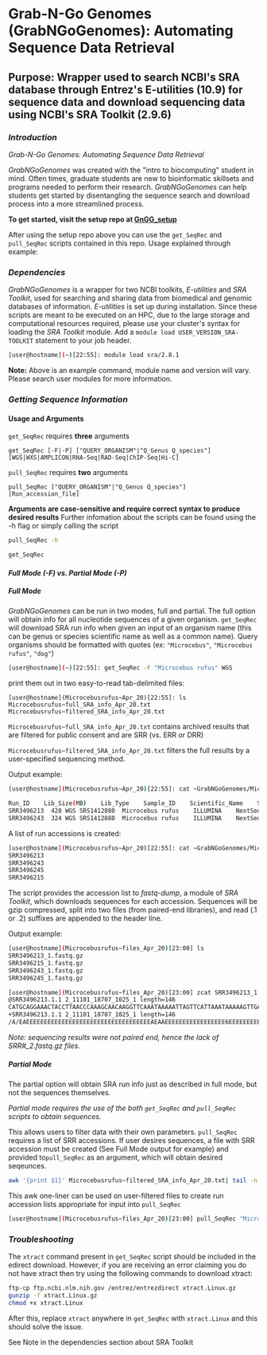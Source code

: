 # Grab-N-Go Genomes (GrabNGoGenomes): Automating Sequence Data Retrieval

## Purpose: Wrapper used to search NCBI's SRA database through Entrez's E-utilities (10.9) for sequence data and download sequencing data using NCBI's SRA Toolkit (2.9.6) 

### _Introduction_
_Grab-N-Go Genomes: Automating Sequence Data Retrieval_ 

_GrabNGoGenomes_ was created with the "intro to biocomputing" student in mind. Often times, graduate students are new to bioinformatic skillsets and programs needed to perform their research. _GrabNGoGenomes_ can help students get started by disentangling the sequence search and download process into a more streamlined process. 

__To get started, visit the setup repo at [GnGG_setup](https://github.com/adc0032/GnGG_setup/blob/master/README.md)__

After using the setup repo above you can use the `get_SeqRec` and `pull_SeqRec` scripts contained in this repo. 
Usage explained through example:

### _Dependencies_

_GrabNGoGenomes_ is a wrapper for two NCBI toolkits, _E-utilities_ and _SRA Toolkit_, used for searching and sharing data from biomedical and genomic databases of information. _E-utilities_ is set up during installation. Since these scripts are meant to be executed on an HPC, due to the large storage and computational resources required, please use your cluster's syntax for loading the _SRA Toolkit_ module. Add a `module load USER_VERSION_SRA-TOOLKIT` statement to your job header.

```bash
[user@hostname](~)[22:55]: module load sra/2.8.1
```
**Note:** Above is an example command, module name and version will vary. Please search user modules for more information.


### _Getting Sequence Information_
#### Usage and Arguments


`get_SeqRec` requires **three** arguments
```
get_SeqRec [-F|-P] ["QUERY_ORGANISM"|"Q_Genus Q_species"] [WGS|WXS|AMPLICON|RNA-Seq|RAD-Seq|ChIP-Seq|Hi-C]
```
`pull_SeqRec` requires **two** arguments
```
pull_SeqRec ["QUERY_ORGANISM"|"Q_Genus Q_species"] [Run_accession_file]
```

**Arguments are case-sensitive and require correct syntax to produce desired results**
Further infomation about the scripts can be found using the -h flag or simply calling the script

```bash
pull_SeqRec -h
```
```bash
get_SeqRec
```

#### _Full Mode (-F) vs. Partial Mode (-P)_

##### Full Mode
_GrabNGoGenomes_ can be run in two modes, full and partial. The full option will obtain info for all nucleotide sequences of a given organism. `get_SeqRec` will download SRA run info when given an input of an organism name (this can be genus or species scientific name as well as a common name). Query organisms should be formatted with quotes (ex: `"Microcebus"`, `"Microcebus rufus"`, `"dog"`)

```bash
[user@hostname](~)[22:55]: get_SeqRec -F "Microcebus rufus" WGS
```
print them out in two easy-to-read tab-delimited files:

```
[user@hostname](Microcebusrufus~Apr_20)[22:55]: ls 
Microcebusrufus~full_SRA_info_Apr_20.txt
Microcebusrufus~filtered_SRA_info_Apr_20.txt
```

`Microcebusrufus~full_SRA_info_Apr_20.txt` contains archived results that are filtered for public consent and are SRR (vs. ERR or DRR) 

`Microcebusrufus~filtered_SRA_info_Apr_20.txt` filters the full results by a user-specified sequencing method.

Output example:

```bash
[user@hostname](Microcebusrufus~Apr_20)[22:55]: cat ~GrabNGoGenomes/Microcebusrufus~Apr_20/Microcebusrufus~full_SRA_info_Apr_20.txt

Run_ID    Lib_Size(MB)    Lib_Type    Sample_ID    Scientific_Name    Sequencing_Platform    Model    Consent        Apr_20
SRR3496213	428	WGS	SRS1412880	Microcebus rufus	ILLUMINA	NextSeq 500	public
SRR3496243	324	WGS	SRS1412880	Microcebus rufus	ILLUMINA	NextSeq 500	public
```

A list of run accessions is created:

```bash
[user@hostname](Microcebusrufus~Apr_20)[22:55]: cat ~GrabNGoGenomes/Microcebusrufus~Apr_20/Microcebusrufus~run_accession_Apr_20.txt
SRR3496213
SRR3496243
SRR3496245
SRR3496215
```

The script provides the accession list to _fastq-dump_, a module of _SRA Toolkit_, which downloads sequences for each accession. Sequences will be gzip compressed, split into two files (from paired-end libraries), and read (.1 or .2) suffixes are appended to the header line.

Output example:

```bash
[user@hostname](Microcebusrufus~files_Apr_20)[23:00] ls
SRR3496213_1.fastq.gz  
SRR3496215_1.fastq.gz  
SRR3496243_1.fastq.gz  
SRR3496245_1.fastq.gz

[user@hostname](Microcebusrufus~files_Apr_20)[23:00] zcat SRR3496213_1.fastq.gz | head -4
@SRR3496213.1.1 2_11101_18707_1025_1 length=146
CATGCAGGAAACTACCTTAACCCAAAGCAACAAGGTTCAAATAAAAATTAGTTCATTAAATAAAAAGTTGAATGAAGGAGAAAGACCATAAAAATAATAGGTATGTACTTTTGATATCTTTTGAACTTAAAACATATAAAAACACA
+SRR3496213.1.1 2_11101_18707_1025_1 length=146
/A/EAEEEEEEEEEEEEEEEEEEEEEEEEEEEEEEEEEEEAEAAEEEEEEEEEEEEEEEEE6EEEEEEEEEEEEE/EEEEEEEEEEE//AAEEEEAEEEEEAE/EAEEEEEEEE<AEEEEEEEE/6E6<EE/EEEAAE</E//<</
```
*Note: sequencing results were not paired end, hence the lack of SRR#\_2.fastq.gz files.*

##### Partial Mode
The partial option will obtain SRA run info just as described in full mode, but not the sequences themselves.

*Partial mode requires the use of the both `get_SeqRec` and `pull_SeqRec` scripts to obtain sequences.* 

This allows users to filter data with their own parameters. `pull_SeqRec` requires a list of SRR accessions. If user desires sequences, a file with SRR accession must be created (See Full Mode output for example) and provided to`pull_SeqRec` as an argument, which will obtain desired seqeunces.

```bash
awk '{print $1}' Microcebusrufus~filtered_SRA_info_Apr_20.txt| tail -n +2 > Microcebusrufus~run_accession_Apr_20.txt
```

This awk one-liner can be used on user-filtered files to create run accession lists appropriate for input into `pull_SeqRec`

```bash
[user@hostname](Microcebusrufus~files_Apr_20)[23:00] pull_SeqRec "Microcebus rufus" Microcebusrufus~run_accession_Apr_21.txt
```

### _Troubleshooting_
The `xtract` command present in `get_SeqRec` script should be included in the edirect download. However, if you are receiving an error claiming you do not have xtract then try using the following commands to download xtract:

``` bash
ftp-cp ftp.ncbi.nlm.nih.gov /entrez/entrezdirect xtract.Linux.gz
gunzip -f xtract.Linux.gz
chmod +x xtract.Linux
```
After this, replace `xtract` anywhere in `get_SeqRec` with `xtract.Linux` and this should solve the issue.

See Note in the dependencies section about SRA Toolkit
